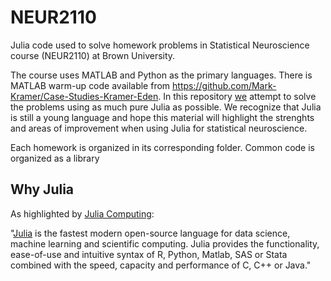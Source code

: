 # NEUR2110

Julia code used to solve homework problems in Statistical Neuroscience course (NEUR2110) at Brown University.

The course uses MATLAB and Python as the primary languages. There is MATLAB warm-up code available from https://github.com/Mark-Kramer/Case-Studies-Kramer-Eden. In this repository [we](https://github.com/paulstey/statistical_neuroscience) attempt to solve the problems using as much pure Julia as possible. We recognize that Julia is still a young language and hope this material will highlight the strenghts and areas of improvement when using Julia for statistical neuroscience.

Each homework is organized in its corresponding folder. Common code is organized as a library

## Why Julia

As highlighted by [Julia Computing](https://juliacomputing.com):

"[Julia](https://julialang.org) is the fastest modern open-source language for data science, machine learning and scientific computing. Julia provides the functionality, ease-of-use and intuitive syntax of R, Python, Matlab, SAS or Stata combined with the speed, capacity and performance of C, C++ or Java."
